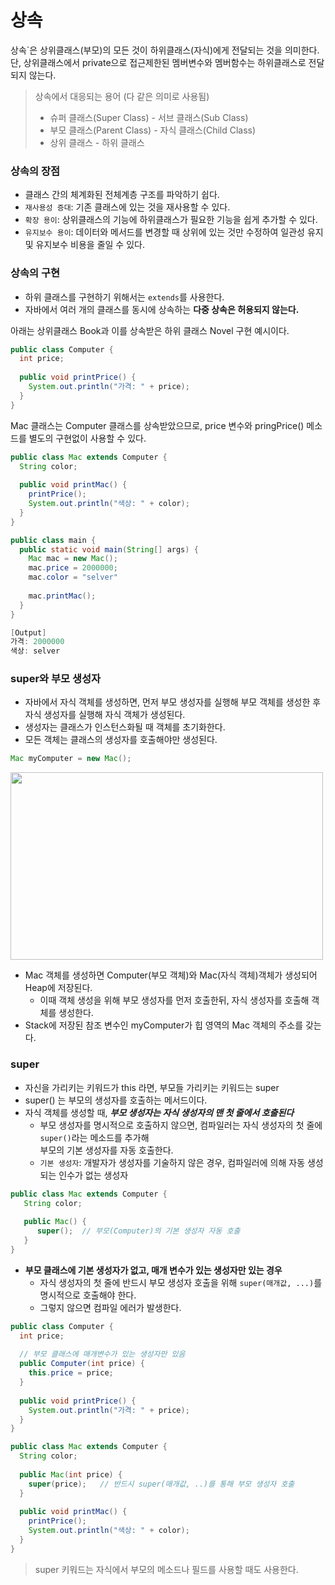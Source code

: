 # 상속
상속`은 상위클래스(부모)의 모든 것이 하위클래스(자식)에게 전달되는 것을 의미한다.  
단, 상위클래스에서 private으로 접근제한된 멤버변수와 멤버함수는 하위클래스로 전달되지 않는다.

> 상속에서 대응되는 용어 (다 같은 의미로 사용됨)
> * 슈퍼 클래스(Super Class) - 서브 클래스(Sub Class)
> * 부모 클래스(Parent Class) - 자식 클래스(Child Class)
> * 상위 클래스 - 하위 클래스

### 상속의 장점
* 클래스 간의 체계화된 전체계층 구조를 파악하기 쉽다.
* `재사용성 증대`: 기존 클래스에 있는 것을 재사용할 수 있다.
* `확장 용이`: 상위클래스의 기능에 하위클래스가 필요한 기능을 쉽게 추가할 수 있다.
* `유지보수 용이`: 데이터와 메서드를 변경할 때 상위에 있는 것만 수정하여 일관성 유지 및 유지보수 비용을 줄일 수 있다.

### 상속의 구현
* 하위 클래스를 구현하기 위해서는 `extends`를 사용한다.
* 자바에서 여러 개의 클래스를 동시에 상속하는 **다중 상속은 허용되지 않는다.**  

아래는 상위클래스 Book과 이를 상속받은 하위 클래스 Novel 구현 예시이다.
```java
public class Computer {
  int price;
  
  public void printPrice() {
    System.out.println("가격: " + price);
  }
}
```

Mac 클래스는 Computer 클래스를 상속받았으므로, price 변수와 pringPrice() 메소드를 별도의 구현없이 사용할 수 있다.
```java
public class Mac extends Computer {
  String color;
  
  public void printMac() {
    printPrice();
    System.out.println("색상: " + color);
  }
}

public class main {
  public static void main(String[] args) {
    Mac mac = new Mac();
    mac.price = 2000000;
    mac.color = "selver"
    
    mac.printMac();
  }
}

[Output]
가격: 2000000
색상: selver
```

### super와 부모 생성자
* 자바에서 자식 객체를 생성하면, 먼저 부모 생성자를 실행해 부모 객체를 생성한 후 자식 생성자를 실행해 자식 객체가 생성된다.
* 생성자는 클래스가 인스턴스화될 때 객체를 초기화한다. 
* 모든 객체는 클래스의 생성자를 호출해야만 생성된다.
```java
Mac myComputer = new Mac();
```
<img src="https://img1.daumcdn.net/thumb/R1280x0/?scode=mtistory2&fname=https%3A%2F%2Fblog.kakaocdn.net%2Fdn%2FWMQV1%2FbtqRt6nttp5%2FnGOJwrkr5rwOKyqaAkPOF0%2Fimg.png" width=" 500" height="300">
 
* Mac 객체를 생성하면 Computer(부모 객체)와 Mac(자식 객체)객체가 생성되어 Heap에 저장된다.
  * 이때 객체 생성을 위해 부모 생성자를 먼저 호출한뒤, 자식 생성자를 호출해 객체를 생성한다. 
* Stack에 저장된 참조 변수인 myComputer가 힙 영역의 Mac 객체의 주소를 갖는다.

### super
* 자신을 가리키는 키워드가 this 라면, 부모들 가리키는 키워드는 super
* super() 는 부모의 생성자를 호출하는 메서드이다.  
* 자식 객체를 생성할 때, ***부모 생성자는 자식 생성자의 맨 첫 줄에서 호출된다***  
  * 부모 생성자를 명시적으로 호출하지 않으면, 컴파일러는 자식 생성자의 첫 줄에 `super()`라는 메소드를 추가해   
    부모의 기본 생성자를 자동 호출한다.
  * `기본 생성자`: 개발자가 생성자를 기술하지 않은 경우, 컴파일러에 의해 자동 생성되는 인수가 없는 생성자     
```java
public class Mac extends Computer {
   String color;
   
   public Mac() {
      super();  // 부모(Computer)의 기본 생성자 자동 호출
   }
}
```

* **부모 클래스에 기본 생성자가 없고, 매개 변수가 있는 생성자만 있는 경우**    
  * 자식 생성자의 첫 줄에 반드시 부모 생성자 호출을 위해 `super(매개값, ...)`를 명시적으로 호출해야 한다.   
  * 그렇지 않으면 컴파일 에러가 발생한다.  
```java
public class Computer {
  int price;
  
  // 부모 클래스에 매개변수가 있는 생성자만 있음
  public Computer(int price) {
    this.price = price; 
  }
  
  public void printPrice() {
    System.out.println("가격: " + price);
  }
}

public class Mac extends Computer {
  String color;
  
  public Mac(int price) {
    super(price);   // 반드시 super(매개값, ..)를 통해 부모 생성자 호출
  }
  
  public void printMac() {
    printPrice();
    System.out.println("색상: " + color);
  }
}
```

> super 키워드는 자식에서 부모의 메소드나 필드를 사용할 때도 사용한다.  





